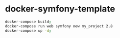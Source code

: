 # docker-symfony-template

```bash
docker-compose build;
docker-compose run web symfony new my_project 2.8
docker-compose up -d;
```
